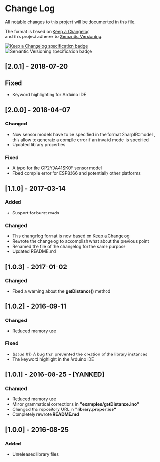 # Change Log  
All notable changes to this project will be documented in this file.  

The format is based on [Keep a Changelog](http://keepachangelog.com/)  
and this project adheres to [Semantic Versioning](http://semver.org/).  

[![Keep a Changelog specification badge](https://img.shields.io/badge/Keep%20a%20Changelog%20Specification-1.0.0-orange.svg)](http://keepachangelog.com)
[![Semantic Versioning specification badge](https://img.shields.io/badge/Semantic%20Versioning%20Specification-2.0.0-orange.svg)](http://semver.org)

## [2.0.1] - 2018-07-20 ##
## Fixed ##

- Keyword highlighting for Arduino IDE

## [2.0.0] - 2018-04-07 ##
### Changed ###
- Now sensor models have to be specified in the format SharpIR::model , this allow to generate a compile error if an invalid model is specified  
- Updated library properties  

### Fixed ##
- A typo for the GP2Y0A41SK0F sensor model  
- Fixed compile error for ESP8266 and potentially other platforms  

## [1.1.0] - 2017-03-14 ##
### Added  ###
- Support for burst reads  

### Changed ###
- This changelog format is now based on [Keep a Changelog](http://keepachangelog.com/)  
- Rewrote the changelog to accomplish what about the previous point  
- Renamed the file of the changelog for the same purpose  
- Updated README.md  

## [1.0.3] - 2017-01-02 ##
### Changed ###
- Fixed a warning about the **getDistance()** method  

## [1.0.2] - 2016-09-11 ##
### Changed ###
- Reduced memory use  

### Fixed ###
- (*Issue #1*) A bug that prevented the creation of the library instances  
- The keyword highlight in the Arduino IDE  

## [1.0.1] - 2016-08-25 - [YANKED] ##
### Changed ###
- Reduced memory use
- Minor grammatical corrections in **"examples/getDistance.ino"**  
- Changed the repository URL in **"library.properties"**  
- Completely rewrote **README.md**  

## [1.0.0] - 2016-08-25 ##
### Added ###
- Unreleased library files  
